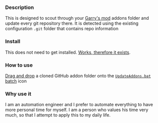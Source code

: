 ### Description
This is designed to scout through your [Garry's mod][ref-gam-gm] addons folder and update every
git repository there. It is detected using the existing configuration
`.git` folder that contains repo information

### Install
This does not need to get installed. [Works, therefore it exists][ref-dec-ph].

### How to use
[Drag and drop][ref-drg-dr] a cloned GitHub addon folder onto the [`UpdateAddons.bat`][ref-bat-sp] [batch][ref-use-bs] icon

### Why use it
I am an automation engineer and I prefer to automate everything to have more
personal time for myself. I am a person who values his time very much, so that
I attempt to apply this to my daily life.

[ref-bat-sp]: https://github.com/dvdvideo1234/WindowsBatches/blob/master/GmodAddons/WorkshopPublish/UpdateAddons.bat
[ref-gam-gm]: https://store.steampowered.com/app/4000/Garrys_Mod/
[ref-use-bs]: https://en.wikibooks.org/wiki/Windows_Batch_Scripting
[ref-dec-ph]: https://newlearningonline.com/new-learning/chapter-7/committed-knowledge-the-modern-past/descartes-i-think-therefore-i-am
[ref-drg-dr]: https://learn.microsoft.com/en-us/windows/apps/design/input/drag-and-drop

